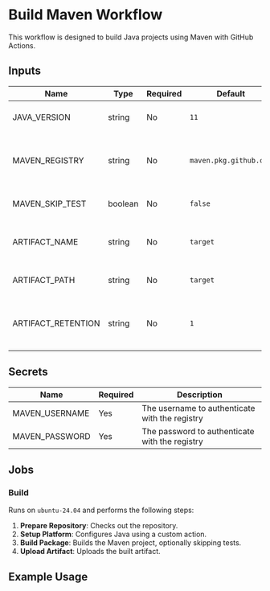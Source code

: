 # Build Maven Workflow

This workflow is designed to build Java projects using Maven with GitHub Actions.

## Inputs

| Name               | Type    | Required | Default                | Description                                   |
| ------------------ | ------- | -------- | ---------------------- | --------------------------------------------- |
| JAVA_VERSION       | string  | No       | `11`                   | The version of Java to use                    |
| MAVEN_REGISTRY     | string  | No       | `maven.pkg.github.com` | The registry to push packages to              |
| MAVEN_SKIP_TEST    | boolean | No       | `false`                | Whether to skip tests during build            |
| ARTIFACT_NAME      | string  | No       | `target`               | The name of the artifact to upload            |
| ARTIFACT_PATH      | string  | No       | `target`               | The path to the artifact to upload            |
| ARTIFACT_RETENTION | string  | No       | `1`                    | The retention period for the artifact in days |

## Secrets

| Name           | Required | Description                                    |
| -------------- | -------- | ---------------------------------------------- |
| MAVEN_USERNAME | Yes      | The username to authenticate with the registry |
| MAVEN_PASSWORD | Yes      | The password to authenticate with the registry |

## Jobs

### Build

Runs on `ubuntu-24.04` and performs the following steps:

1. **Prepare Repository**: Checks out the repository.
2. **Setup Platform**: Configures Java using a custom action.
3. **Build Package**: Builds the Maven project, optionally skipping tests.
4. **Upload Artifact**: Uploads the built artifact.

## Example Usage

```yaml

```

